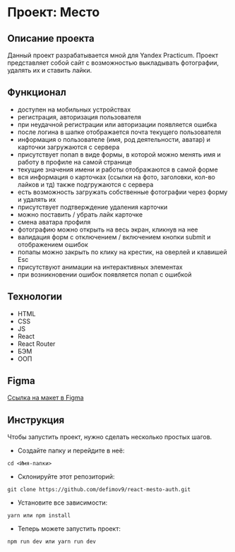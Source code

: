 # Проект: Место

## Описание проекта
Данный проект разрабатывается мной для Yandex Practicum. Проект представляет собой сайт с возможностью выкладывать фотографии, удалять их и ставить лайки.

## Функционал

- доступен на мобильных устройствах
- регистрация, авторизация пользователя
- при неудачной регистрации или авторизации появляется ошибка
- после логина в шапке отображается почта текущего пользователя
- информация о пользователе (имя, род деятельности, аватар) и карточки загружаются с сервера
- присутствует попап в виде формы, в которой можно менять имя и работу в профиле на самой странице
- текущие значения имени и работы отображаются в самой форме
- вся информация о карточках (ссылки на фото, заголовки, кол-во лайков и тд) также подгружаются с сервера
- есть возможность загружать собственные фотографии через форму и удалять их
- присутствует подтверждение удаления карточки
- можно поставить / убрать лайк карточке
- смена аватара профиля
- фотографию можно открыть на весь экран, кликнув на нее
- валидация форм с отключением / включением кнопки submit и отображением ошибок
- попапы можно закрыть по клику на крестик, на оверлей и клавишей Esc
- присутствуют анимации на интерактивных элементах
- при возникновении ошибок появляется попап с ошибкой

## Технологии 

- HTML
- CSS
- JS
- React
- React Router
- БЭМ
- ООП

## Figma
[Ссылка на макет в Figma](https://www.figma.com/file/2cn9N9jSkmxD84oJik7xL7/JavaScript.-Sprint-4?node-id=0%3A1)

## Инструкция

Чтобы запустить проект, нужно сделать несколько простых шагов.

- Создайте папку и перейдите в неё:

```
cd <Имя-папки>
```

- Склонируйте этот репозиторий:

```
git clone https://github.com/defimov9/react-mesto-auth.git
```

- Установите все зависимости:

```
yarn или npm install
```

- Теперь можете запустить проект:

```
npm run dev или yarn run dev
```
